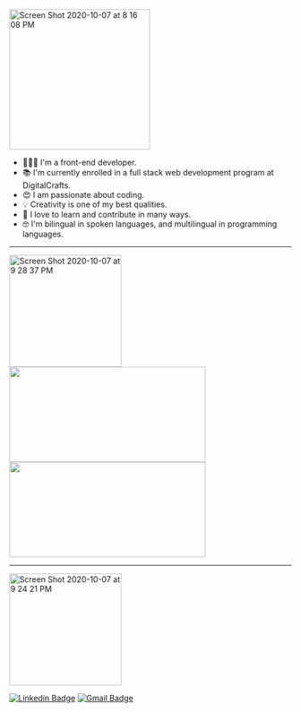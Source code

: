 

<img width="251" alt="Screen Shot 2020-10-07 at 8 16 08 PM" src="https://user-images.githubusercontent.com/68092946/95401017-24e7dd00-08da-11eb-9887-a7b30e6032a4.png">

- 👩🏽‍💻 I'm a front-end developer.<br>
- 📚 I'm currently enrolled in a full stack web development program at DigitalCrafts.<br>
- 😍 I am passionate about coding.<br>
- 💡 Creativity is one of my best qualities.<br>
- 🌟 I love to learn and contribute in many ways.<br>
- 🤓 I'm bilingual in spoken languages, and multilingual in programming languages.<br>

****
<img width="200" alt="Screen Shot 2020-10-07 at 9 28 37 PM" src="https://user-images.githubusercontent.com/68092946/95404840-26b69e00-08e4-11eb-8fbd-099df23bffce.png">
<a href="https://github.com/AVS1508">
  <img height="170em" width="350em" src="https://github-readme-stats.vercel.app/api?username=alessandraburckhalter&theme=vue&show_icons=true" />
  <img height="170em" width="350em"src="https://github-readme-stats.vercel.app/api/top-langs/?username=alessandraburckhalter&theme=vue&layout=compact" />
</a>
<br/>

****
<img width="200" alt="Screen Shot 2020-10-07 at 9 24 21 PM" src="https://user-images.githubusercontent.com/68092946/95404854-32a26000-08e4-11eb-9d08-d49a942066f3.png">

[![Linkedin Badge](https://img.shields.io/badge/-Alessandra%20Burckhalter-b0eacd?style=flat-square&logo=Linkedin&logoColor=black&link=https://www.linkedin.com/in/alessandra-burckhalter/)](https://www.linkedin.com/in/alessandra-burckhalter/)
[![Gmail Badge](https://img.shields.io/badge/-ale.lptc@gmail.com-b0eacd?style=flat-square&logo=Gmail&logoColor=black&link=mailto:ale.lptc@gmail.com)](mailto:ale.lptc@gmail.com)


<!--
**alessandraburckhalter/alessandraburckhalter** is a ✨ _special_ ✨ repository because its `README.md` (this file) appears on your GitHub profile.

Codigo da cor verde dos titles: 347474.

-->
